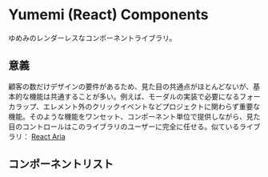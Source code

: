 # Yumemi (React) Components

ゆめみのレンダーレスなコンポーネントライブラリ。

## 意義

顧客の数だけデザインの要件があるため、見た目の共通点がほとんどないが、基本的な機能は共通することが多い。例えば、モーダルの実装で必要になるフォーカラップ、エレメント外のクリックイベントなどプロジェクトに関わらず重要な機能。そのような機能をワンセット、コンポーネント単位で提供しながら、見た目のコントロールはこのライブラリのユーザーに完全に任せる。似ているライブラリ： [React Aria](https://react-spectrum.adobe.com/react-aria/)

## コンポーネントリスト
